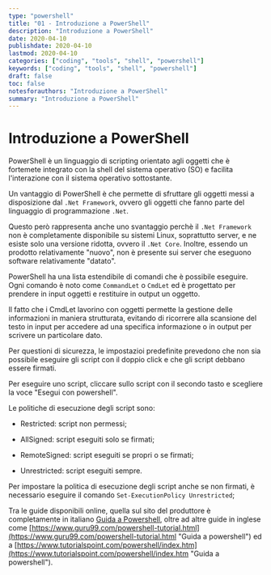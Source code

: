 ```yaml
---
type: "powershell"
title: "01 - Introduzione a PowerShell"
description: "Introduzione a PowerShell"
date: 2020-04-10
publishdate: 2020-04-10
lastmod: 2020-04-10
categories: ["coding", "tools", "shell", "powershell"]
keywords: ["coding", "tools", "shell", "powershell"]
draft: false
toc: false
notesforauthors: "Introduzione a PowerShell"
summary: "Introduzione a PowerShell"
---
```


# Introduzione a PowerShell

PowerShell è un linguaggio di scripting orientato agli oggetti che è fortemete integrato con la shell del sistema operativo (SO) e facilita l'interazione con il sistema operativo sottostante. 

Un vantaggio di PowerShell è che permette di sfruttare gli oggetti messi a disposizione dal ``.Net Framework``, ovvero gli oggetti che fanno parte del linguaggio di programmazione ``.Net``.

Questo però rappresenta anche uno svantaggio perchè il ``.Net Framework`` non è completamente disponibile su sistemi Linux, soprattutto server, e ne esiste solo una versione ridotta, ovvero il ``.Net Core``. Inoltre, essendo un prodotto relativamente "nuovo", non è presente sui server che eseguono software relativamente "datato".

PowerShell ha una lista estendibile di comandi che è possibile eseguire. Ogni comando è noto come ``CommandLet`` o ``CmdLet`` ed è progettato per prendere in input oggetti e restituire in output un oggetto. 

Il fatto che i CmdLet lavorino con oggetti permette la gestione delle informazioni in maniera strutturata, evitando di ricorrere alla scansione del testo in input per accedere ad una specifica informazione o in output per scrivere un particolare dato.

Per questioni di sicurezza, le impostazioi predefinite prevedono che non sia possibile eseguire gli script con il doppio click e che gli script debbano essere firmati. 

Per eseguire uno script, cliccare sullo script con il secondo tasto e scegliere la voce "Esegui con powershell".

Le politiche di esecuzione degli script sono:

- Restricted: script non permessi;

- AllSigned: script eseguiti solo se firmati;

- RemoteSigned: script eseguiti se propri o se firmati;

- Unrestricted: script eseguiti sempre.

Per impostare la politica di esecuzione degli script anche se non firmati, è necessario eseguire il comando ``Set-ExecutionPolicy Unrestricted``;

Tra le guide disponibili online, quella sul sito del produttore è completamente in italiano [Guida a Powershell](https://docs.microsoft.com/it-it/powershell/scripting/overview?view=powershell-7 "Guida a Powershell"), oltre ad altre guide in inglese come [https://www.guru99.com/powershell-tutorial.html](https://www.guru99.com/powershell-tutorial.html "Guida a powershell") ed a [https://www.tutorialspoint.com/powershell/index.htm](https://www.tutorialspoint.com/powershell/index.htm "Guida a powershell").
